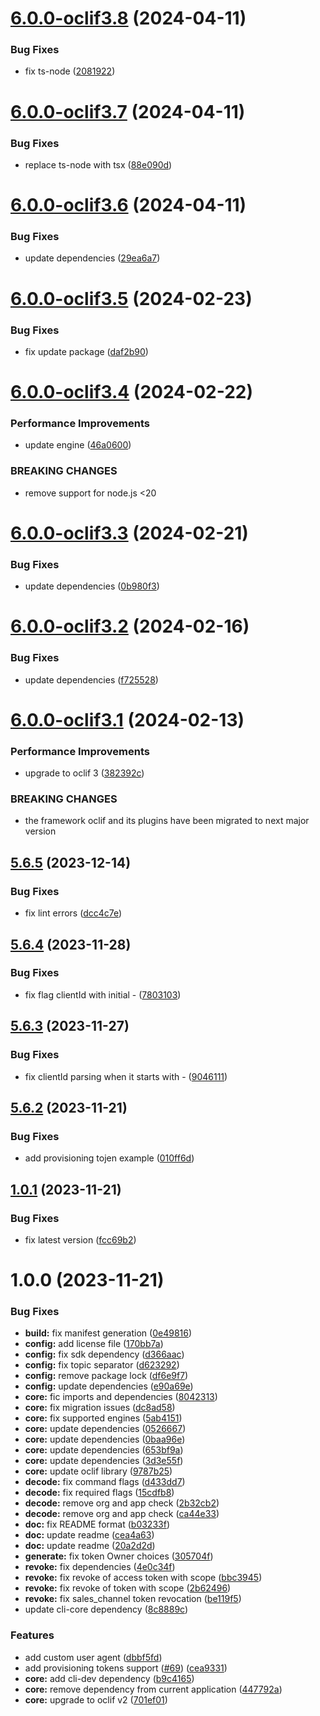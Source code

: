 # [6.0.0-oclif3.8](https://github.com/commercelayer/commercelayer-cli-plugin-token/compare/v6.0.0-oclif3.7...v6.0.0-oclif3.8) (2024-04-11)


### Bug Fixes

* fix ts-node ([2081922](https://github.com/commercelayer/commercelayer-cli-plugin-token/commit/208192215c23946b0e786e8379f3e752d291b08b))

# [6.0.0-oclif3.7](https://github.com/commercelayer/commercelayer-cli-plugin-token/compare/v6.0.0-oclif3.6...v6.0.0-oclif3.7) (2024-04-11)


### Bug Fixes

* replace ts-node with tsx ([88e090d](https://github.com/commercelayer/commercelayer-cli-plugin-token/commit/88e090d52f1fac624a8abd7b6f70ddc07bd8437d))

# [6.0.0-oclif3.6](https://github.com/commercelayer/commercelayer-cli-plugin-token/compare/v6.0.0-oclif3.5...v6.0.0-oclif3.6) (2024-04-11)


### Bug Fixes

* update dependencies ([29ea6a7](https://github.com/commercelayer/commercelayer-cli-plugin-token/commit/29ea6a75fc4a7cb4cb4c3befb6178ffadf8280ba))

# [6.0.0-oclif3.5](https://github.com/commercelayer/commercelayer-cli-plugin-token/compare/v6.0.0-oclif3.4...v6.0.0-oclif3.5) (2024-02-23)


### Bug Fixes

* fix update package ([daf2b90](https://github.com/commercelayer/commercelayer-cli-plugin-token/commit/daf2b90f29c23f0051ba8cf5268c9f70b6edc2c4))

# [6.0.0-oclif3.4](https://github.com/commercelayer/commercelayer-cli-plugin-token/compare/v6.0.0-oclif3.3...v6.0.0-oclif3.4) (2024-02-22)


### Performance Improvements

* update engine ([46a0600](https://github.com/commercelayer/commercelayer-cli-plugin-token/commit/46a06003050212f5fe84377bc6f990baf590d57e))


### BREAKING CHANGES

* remove support for node.js <20

# [6.0.0-oclif3.3](https://github.com/commercelayer/commercelayer-cli-plugin-token/compare/v6.0.0-oclif3.2...v6.0.0-oclif3.3) (2024-02-21)


### Bug Fixes

* update dependencies ([0b980f3](https://github.com/commercelayer/commercelayer-cli-plugin-token/commit/0b980f38d07be99d549c01b5720cd81541d49221))

# [6.0.0-oclif3.2](https://github.com/commercelayer/commercelayer-cli-plugin-token/compare/v6.0.0-oclif3.1...v6.0.0-oclif3.2) (2024-02-16)


### Bug Fixes

* update dependencies ([f725528](https://github.com/commercelayer/commercelayer-cli-plugin-token/commit/f7255288b79b14eaa2ad8cdfdca2c8d8cd063323))

# [6.0.0-oclif3.1](https://github.com/commercelayer/commercelayer-cli-plugin-token/compare/v5.6.5...v6.0.0-oclif3.1) (2024-02-13)


### Performance Improvements

* upgrade to oclif 3 ([382392c](https://github.com/commercelayer/commercelayer-cli-plugin-token/commit/382392c7875dac0bcadaa24aab1da864d5b8b311))


### BREAKING CHANGES

* the framework oclif and its plugins have been migrated to next major version

## [5.6.5](https://github.com/commercelayer/commercelayer-cli-plugin-token/compare/v5.6.4...v5.6.5) (2023-12-14)


### Bug Fixes

* fix lint errors ([dcc4c7e](https://github.com/commercelayer/commercelayer-cli-plugin-token/commit/dcc4c7e0d3e4b3a28bc5bb5abe9d9628085f7c05))

## [5.6.4](https://github.com/commercelayer/commercelayer-cli-plugin-token/compare/v5.6.3...v5.6.4) (2023-11-28)


### Bug Fixes

* fix flag clientId with initial - ([7803103](https://github.com/commercelayer/commercelayer-cli-plugin-token/commit/7803103c30b92b9a30a0f46cd23578565c3b631c))

## [5.6.3](https://github.com/commercelayer/commercelayer-cli-plugin-token/compare/v5.6.2...v5.6.3) (2023-11-27)


### Bug Fixes

* fix clientId parsing when it starts with - ([9046111](https://github.com/commercelayer/commercelayer-cli-plugin-token/commit/90461117618001c95b0cf8414191c22f38112746))

## [5.6.2](https://github.com/commercelayer/commercelayer-cli-plugin-token/compare/v5.6.1...v5.6.2) (2023-11-21)


### Bug Fixes

* add provisioning tojen example ([010ff6d](https://github.com/commercelayer/commercelayer-cli-plugin-token/commit/010ff6d42da978e133220267d061f82e595a5d97))

## [1.0.1](https://github.com/commercelayer/commercelayer-cli-plugin-token/compare/v1.0.0...v1.0.1) (2023-11-21)


### Bug Fixes

* fix latest version ([fcc69b2](https://github.com/commercelayer/commercelayer-cli-plugin-token/commit/fcc69b2806defec39122ec66bb9cfe74c5503d74))

# 1.0.0 (2023-11-21)


### Bug Fixes

* **build:** fix manifest generation ([0e49816](https://github.com/commercelayer/commercelayer-cli-plugin-token/commit/0e498165322b56ddabf35d013b5c7ef52808c0ca))
* **config:** add license file ([170bb7a](https://github.com/commercelayer/commercelayer-cli-plugin-token/commit/170bb7a1c758098a52759600cb2a50117cf2ce2a))
* **config:** fix sdk dependency ([d366aac](https://github.com/commercelayer/commercelayer-cli-plugin-token/commit/d366aac58f4d2edaf9a48c509c1ce9c4d3b51e08))
* **config:** fix topic separator ([d623292](https://github.com/commercelayer/commercelayer-cli-plugin-token/commit/d623292da43037d63d737afa0ea10b7328e3a912))
* **config:** remove package lock ([df6e9f7](https://github.com/commercelayer/commercelayer-cli-plugin-token/commit/df6e9f75030b7f43745d15b6021cc6dc4922f83f))
* **config:** update dependencies ([e90a69e](https://github.com/commercelayer/commercelayer-cli-plugin-token/commit/e90a69e5626774298e9ec27600dcc96b147bda0e))
* **core:** fic imports and dependencies ([8042313](https://github.com/commercelayer/commercelayer-cli-plugin-token/commit/804231363994890533f9b45ba32513995172f0ca))
* **core:** fix migration issues ([dc8ad58](https://github.com/commercelayer/commercelayer-cli-plugin-token/commit/dc8ad585950e2a2e39065dd4973fba8fe90c92f0))
* **core:** fix supported engines ([5ab4151](https://github.com/commercelayer/commercelayer-cli-plugin-token/commit/5ab4151abb80e272c5a16df503900b7f45f471cb))
* **core:** update dependencies ([0526667](https://github.com/commercelayer/commercelayer-cli-plugin-token/commit/0526667a30c2cbb38cf8d8e9aaf4ad7ef23ef8bc))
* **core:** update dependencies ([0baa96e](https://github.com/commercelayer/commercelayer-cli-plugin-token/commit/0baa96e5c5ba6938e23148f2186cf748afb43381))
* **core:** update dependencies ([653bf9a](https://github.com/commercelayer/commercelayer-cli-plugin-token/commit/653bf9a81441aabf4b8383f58fbd53a3a78ce69c))
* **core:** update dependencies ([3d3e55f](https://github.com/commercelayer/commercelayer-cli-plugin-token/commit/3d3e55f41ade8bba1555c41e2ab7251c853ebc18))
* **core:** update oclif library ([9787b25](https://github.com/commercelayer/commercelayer-cli-plugin-token/commit/9787b25c70c3c049c2840aee3254ce9a48ec412c))
* **decode:** fix command flags ([d433dd7](https://github.com/commercelayer/commercelayer-cli-plugin-token/commit/d433dd7a0650e1b73b6afcad2756e22a51bd1226))
* **decode:** fix required flags ([15cdfb8](https://github.com/commercelayer/commercelayer-cli-plugin-token/commit/15cdfb8c5cdddd98bd4940e17aab4ca66367ff05))
* **decode:** remove org and app check ([2b32cb2](https://github.com/commercelayer/commercelayer-cli-plugin-token/commit/2b32cb2623692c596b1ccd6a7d95b57576bbdb98))
* **decode:** remove org and app check ([ca44e33](https://github.com/commercelayer/commercelayer-cli-plugin-token/commit/ca44e3336f13b671b00fec79ad230889f0a83359))
* **doc:** fix README format ([b03233f](https://github.com/commercelayer/commercelayer-cli-plugin-token/commit/b03233f07eecb9f574dc37d10c9dd58ba382d2ed))
* **doc:** update readme ([cea4a63](https://github.com/commercelayer/commercelayer-cli-plugin-token/commit/cea4a63797ceeb941bdc31561773eb82f878df1f))
* **doc:** update readme ([20a2d2d](https://github.com/commercelayer/commercelayer-cli-plugin-token/commit/20a2d2dd79b34fbe3c05e5cc2c5a7a3e10af2455))
* **generate:** fix token Owner choices ([305704f](https://github.com/commercelayer/commercelayer-cli-plugin-token/commit/305704f6b0b7916cecce2fb0b157d4f1d30e929e))
* **revoke:** fix dependencies ([4e0c34f](https://github.com/commercelayer/commercelayer-cli-plugin-token/commit/4e0c34faa4417287eac869e10d2342c4d65c069a))
* **revoke:** fix revoke of access token with scope ([bbc3945](https://github.com/commercelayer/commercelayer-cli-plugin-token/commit/bbc3945806619cf7f85b009d62cf6011cca4e442))
* **revoke:** fix revoke of token with scope ([2b62496](https://github.com/commercelayer/commercelayer-cli-plugin-token/commit/2b624969f9f36c9ea7281123e47f422a6782f3c5))
* **revoke:** fix sales_channel token revocation ([be119f5](https://github.com/commercelayer/commercelayer-cli-plugin-token/commit/be119f59baefb396808c46134884a0c4784ad95d))
* update cli-core dependency ([8c8889c](https://github.com/commercelayer/commercelayer-cli-plugin-token/commit/8c8889c9407672f76dd3400924ec26ec5e829142))


### Features

* add custom user agent ([dbbf5fd](https://github.com/commercelayer/commercelayer-cli-plugin-token/commit/dbbf5fdacf4b1a747710fea1ae6c67cd9573b2e1))
* add provisioning tokens support ([#69](https://github.com/commercelayer/commercelayer-cli-plugin-token/issues/69)) ([cea9331](https://github.com/commercelayer/commercelayer-cli-plugin-token/commit/cea9331e65ab59f32a4967e5bda775ceabf7d953))
* **core:** add cli-dev dependency ([b9c4165](https://github.com/commercelayer/commercelayer-cli-plugin-token/commit/b9c4165dbbe1fdd859ff843ca4369bed943dd8cc))
* **core:** remove dependency from current application ([447792a](https://github.com/commercelayer/commercelayer-cli-plugin-token/commit/447792a3f53ab11d227731e038461613a7d2ae7f))
* **core:** upgrade to oclif v2 ([701ef01](https://github.com/commercelayer/commercelayer-cli-plugin-token/commit/701ef0107d84eb640ac9d74868ea7864a107bd14))
